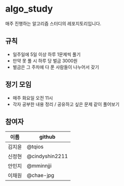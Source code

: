 # algo_study
매주 진행하는 알고리즘 스터디의 레포지토리입니다.

## 규칙
- 일주일에 5일 이상 하루 1문제씩 풀기
- 만약 못 풀 시 하루 당 벌금 3000원
- 벌금은 그 주차에 다 푼 사람들이 나누어서 갖기

 ## 정기 모임
- 매주 화요일 오전 11시
- 각자 공부한 내용 정리 / 공유하고 싶은 문제 같이 풀어보기

## 참여자

|이름|github|
|---|---|
|김지윤|@tqios|
|신정현|@cindyshin2211|
|안민지|@mminnjji|
|이채원|@chae-jpg|
